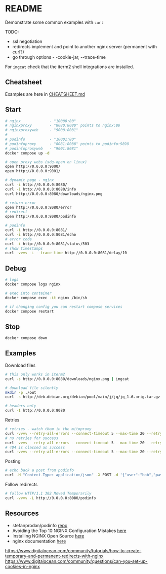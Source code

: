 # README

Demonstrate some common examples with `curl`  

TODO:

* ssl negotiation
* redirects implement and point to another nginx server (permanent with curl?)
* go through options - -cookie-jar,  --trace-time

For `imgcat` check that the iterm2 shell integrations are installed.  

## Cheatsheet

Examples are here in [CHEATSHEET.md](./CHEATSHEET.md)  

## Start

```sh
# nginx             - "10000:80"
# nginxproxy        - "8080:8080" points to nginx:80
# nginxproxyweb     - "9000:8081"
#
# podinfo           - "10001:80"
# podinfoproxy      - "8081:8080" points to podinfo:9898
# podinfoproxyweb   - "9001:8081"
docker compose up -d

# open proxy webs (xdg-open on linux)
open http://0.0.0.0:9000/
open http://0.0.0.0:9001/

# dynamic page - nginx
curl -i http://0.0.0.0:8080/
curl -i http://0.0.0.0:8080/info
curl http://0.0.0.0:8080/downloads/nginx.png

# return error
open http://0.0.0.0:8080/error
# redirect
open http://0.0.0.0:8080/podinfo

# podinfo
curl -i http://0.0.0.0:8081/
curl -i http://0.0.0.0:8081/echo 
# error code
curl -i http://0.0.0.0:8081/status/503 
# show timestamps
curl -vvvv -i --trace-time http://0.0.0.0:8081/delay/10 
```

## Debug

```sh
# logs
docker compose logs nginx

# exec into container
docker compose exec -it nginx /bin/sh

# if changing config you can restart compose services
docker compose restart 
```

## Stop

```sh
docker compose down
```

## Examples

Download files

```sh
# this only works in iterm2
curl -s http://0.0.0.0:8080/downloads/nginx.png | imgcat
```

```sh
# download file silently
mkdir -p ./out
curl -s http://deb.debian.org/debian/pool/main/j/jq/jq_1.6.orig.tar.gz -o ./out/jq_1.6.orig.tar.gz 
```

```sh
# headers only
curl -I http://0.0.0.0:8080
```

Retries  

```sh
# retries - watch them in the mitmproxy
curl -vvvv --retry-all-errors --connect-timeout 5 --max-time 20 --retry 5 --retry-delay 0 --retry-max-time 40 -s http://0.0.0.0:8081/status/503 
# no retries for success
curl -vvvv --retry-all-errors --connect-timeout 5 --max-time 20 --retry 5 --retry-delay 0 --retry-max-time 40 -s http://0.0.0.0:8081/status/200
# 404 is classed as success
curl -vvvv --retry-all-errors --connect-timeout 5 --max-time 20 --retry 5 --retry-delay 0 --retry-max-time 40 -s http://0.0.0.0:8081/status/404
```

Posting  

```sh
# echo back a post from podinfo
curl -H "Content-Type: application/json" -X POST -d '{"user":"bob","pass":"123"}' http://0.0.0.0:8081/echo 
```

Follow redirects  

```sh
# follow HTTP/1.1 302 Moved Temporarily
curl -vvvv -L http://0.0.0.0:8080/podinfo     
```

## Resources

* stefanprodan/podinfo [repo](https://github.com/stefanprodan/podinfo)  
* Avoiding the Top 10 NGINX Configuration Mistakes [here](https://www.nginx.com/blog/avoiding-top-10-nginx-configuration-mistakes/#analyzer)
* Installing NGINX Open Source [here](https://docs.nginx.com/nginx/admin-guide/installing-nginx/installing-nginx-open-source)
* nginx documentation [here](https://nginx.org/en/docs/)  



https://www.digitalocean.com/community/tutorials/how-to-create-temporary-and-permanent-redirects-with-nginx
https://www.digitalocean.com/community/questions/can-you-set-up-cookies-in-nginx

